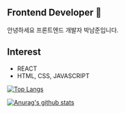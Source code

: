 ## Frontend Developer 👋
안녕하세요 프론트엔드 개발자 박남준입니다. 

## Interest
- REACT
- HTML, CSS, JAVASCRIPT 

[![Top Langs](https://github-readme-stats.vercel.app/api/top-langs/?username=joon623&layout=compact)](https://github.com/joon623/github-readme-stats)

[![Anurag's github stats](https://github-readme-stats.vercel.app/api?username=joon623)](https://github.com/joon623/github-readme-stats)
<!--
**joon623/joon623** is a ✨ _special_ ✨ repository because its `README.md` (this file) appears on your GitHub profile.

Here are some ideas to get you started:

- 🔭 I’m currently working on ...
- 🌱 I’m currently learning ...
- 👯 I’m looking to collaborate on ...
- 🤔 I’m looking for help with ...
- 💬 Ask me about ...
- 📫 How to reach me: ...
- 😄 Pronouns: ...
- ⚡ Fun fact: ...
-->
